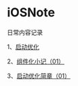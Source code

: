 # iOSNote

日常内容记录

1、[启动优化](https://github.com/xiaolongchang/iOSNote/blob/master/iOS/App%E5%90%AF%E5%8A%A8%E4%BC%98%E5%8C%96.md)

2、[组件化小记（01）](https://github.com/xiaolongchang/iOSNote/blob/master/iOS/%E7%BB%84%E4%BB%B6%E5%8C%96%E7%AC%94%E8%AE%B0.md)

3、[启动优化简章（01）](https://github.com/xiaolongchang/iOSNote/blob/master/iOS/%E5%90%AF%E5%8A%A8%E9%80%9F%E5%BA%A6%E7%AE%80%E7%AB%A0.md)
